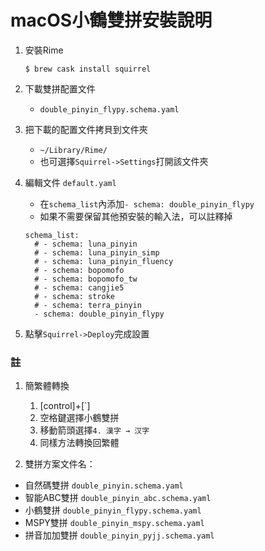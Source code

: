 # macOS小鶴雙拼安裝說明

1. 安裝Rime

    `$ brew cask install squirrel`

1. 下載雙拼配置文件
    - `double_pinyin_flypy.schema.yaml`

1. 把下載的配置文件拷貝到文件夾
    - `~/Library/Rime/`
    - 也可選擇`Squirrel->Settings`打開該文件夾

1. 編輯文件 `default.yaml`
    - 在`schema_list`內添加`- schema: double_pinyin_flypy`
    - 如果不需要保留其他預安裝的輸入法，可以註釋掉
    
    ```
    schema_list:
      # - schema: luna_pinyin
      # - schema: luna_pinyin_simp
      # - schema: luna_pinyin_fluency
      # - schema: bopomofo
      # - schema: bopomofo_tw
      # - schema: cangjie5
      # - schema: stroke
      # - schema: terra_pinyin
      - schema: double_pinyin_flypy
    ```

1. 點擊`Squirrel->Deploy`完成設置

    
### 註

1. 簡繁體轉換
    1. [control]+[`]
    1. 空格鍵選擇小鶴雙拼
    1. 移動箭頭選擇`4. 漢字 → 汉字`
    1. 同樣方法轉換回繁體
    
1. 雙拼方案文件名：
  - 自然碼雙拼 `double_pinyin.schema.yaml`
  - 智能ABC雙拼 `double_pinyin_abc.schema.yaml`
  - 小鶴雙拼 `double_pinyin_flypy.schema.yaml`
  - MSPY雙拼 `double_pinyin_mspy.schema.yaml`
  - 拼音加加雙拼 `double_pinyin_pyjj.schema.yaml`

